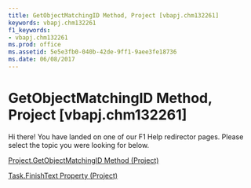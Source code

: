 ```yaml
---
title: GetObjectMatchingID Method, Project [vbapj.chm132261]
keywords: vbapj.chm132261
f1_keywords:
- vbapj.chm132261
ms.prod: office
ms.assetid: 5e5e3fb0-040b-42de-9ff1-9aee3fe18736
ms.date: 06/08/2017
---
```



# GetObjectMatchingID Method, Project [vbapj.chm132261]

Hi there! You have landed on one of our F1 Help redirector pages. Please select the topic you were looking for below.

[Project.GetObjectMatchingID Method (Project)](http://msdn.microsoft.com/library/6e20f9a9-2090-6ea5-e476-70652e866cdf%28Office.15%29.aspx)

[Task.FinishText Property (Project)](http://msdn.microsoft.com/library/1dac5d15-30e3-060a-9c8a-98f7de556e3a%28Office.15%29.aspx)


